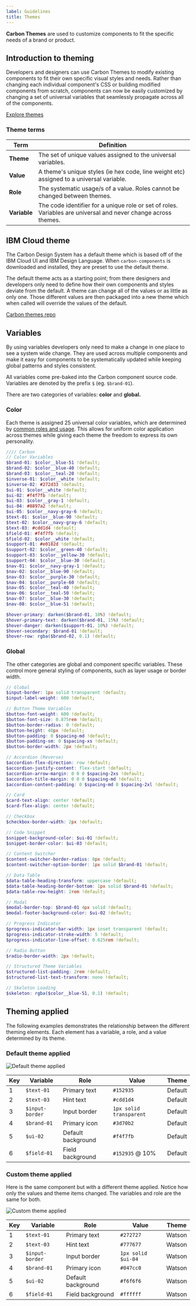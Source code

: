 ```yaml
---
label: Guidelines
title: Themes
---
```


<page-intro>**Carbon Themes** are used to customize components to fit the specific needs of a brand or product.</page-intro>

## Introduction to theming

Developers and designers can use Carbon Themes to modify existing components to fit their own specific visual styles and needs. Rather than changing each individual component's CSS or building modified components from scratch, components can now be easily customized by changing a set of universal variables that seamlessly propagate across all of the components.

<p><a href="http://themes.carbondesignsystem.com/" target="_blank">Explore themes</a></p>

### Theme terms

| Term         | Definition                                                                                                     |
| ------------ | -------------------------------------------------------------------------------------------------------------- |
| **Theme**    | The set of unique values assigned to the universal variables.                                                   |
| **Value**    | A theme's unique styles (ie hex code, line weight etc) assigned to a universal variable.                        |
| **Role**     | The systematic usage/s of a value. Roles cannot be changed between themes.                                     |
| **Variable** | The code identifier for a unique role or set of roles. Variables are universal and never change across themes. |

## IBM Cloud theme

The Carbon Design System has a default theme which is based off of the IBM Cloud UI and IBM Design Language. When `carbon-components` is downloaded and installed, they are preset to use the default theme.

The default theme acts as a starting point; from there designers and developers only need to define how their own components and styles deviate from the default. A theme can change all of the values or as little as only one. Those different values are then packaged into a new theme which when called will override the values of the default.

[Carbon themes repo](https://github.com/carbon-design-system/carbon-themes)

## Variables

By using variables developers only need to make a change in one place to see a system wide change. They are used across multiple components and make it easy for components to be systematically updated while keeping global patterns and styles consistent.

All variables come pre-baked into the Carbon component source code. Variables are denoted by the prefix `$` (eg. `$brand-01`).

There are two categories of variables: **color** and **global.**

### Color

Each theme is assigned 25 universal color variables, which are determined by [common roles and usage](/guidelines/color/usage). This allows for uniform color application across themes while giving each theme the freedom to express its own personality.

```scss
//// Carbon
// Color Variables
$brand-01: $color__blue-51 !default;
$brand-02: $color__blue-40 !default;
$brand-03: $color__teal-20 !default;
$inverse-01: $color__white !default;
$inverse-02: #272d33 !default;
$ui-01: $color__white !default;
$ui-02: #f4f7fb !default;
$ui-03: $color__gray-1 !default;
$ui-04: #8897a2 !default;
$ui-05: $color__navy-gray-6 !default;
$text-01: $color__blue-90 !default;
$text-02: $color__navy-gray-6 !default;
$text-03: #cdd1d4 !default;
$field-01: #f4f7fb !default;
$field-02: $color__white !default;
$support-01: #e0182d !default;
$support-02: $color__green-40 !default;
$support-03: $color__yellow-30 !default;
$support-04: $color__blue-30 !default;
$nav-01: $color__navy-gray-1 !default;
$nav-02: $color__blue-90 !default;
$nav-03: $color__purple-30 !default;
$nav-04: $color__purple-60 !default;
$nav-05: $color__teal-40 !default;
$nav-06: $color__teal-50 !default;
$nav-07: $color__blue-30 !default;
$nav-08: $color__blue-51 !default;

$hover-primary: darken($brand-01, 10%) !default;
$hover-primary-text: darken($brand-01, 15%) !default;
$hover-danger: darken($support-01, 10%) !default;
$hover-secondary: $brand-01 !default;
$hover-row: rgba($brand-02, 0.1) !default;
```

### Global

The other categories are global and component specific variables. These control more general styling of components, such as layer usage or border width.

```scss
// Global
$input-border: 1px solid transparent !default;
$input-label-weight: 600 !default;

// Button Theme Variables
$button-font-weight: 600 !default;
$button-font-size: 0.875rem !default;
$button-border-radius: 0 !default;
$button-height: 40px !default;
$button-padding: 0 $spacing-md !default;
$button-padding-sm: 0 $spacing-xs !default;
$button-border-width: 2px !default;

// Accordion (Reverse)
$accordion-flex-direction: row !default;
$accordion-justify-content: flex-start !default;
$accordion-arrow-margin: 0 0 0 $spacing-2xs !default;
$accordion-title-margin: 0 0 0 $spacing-md !default;
$accordion-content-padding: 0 $spacing-md 0 $spacing-2xl !default;

// Card
$card-text-align: center !default;
$card-flex-align: center !default;

// Checkbox
$checkbox-border-width: 2px !default;

// Code Snippet
$snippet-background-color: $ui-01 !default;
$snippet-border-color: $ui-03 !default;

// Content Switcher
$content-switcher-border-radius: 8px !default;
$content-switcher-option-border: 1px solid $brand-01 !default;

// Data Table
$data-table-heading-transform: uppercase !default;
$data-table-heading-border-bottom: 1px solid $brand-01 !default;
$data-table-row-height: 2rem !default;

// Modal
$modal-border-top: $brand-01 4px solid !default;
$modal-footer-background-color: $ui-02 !default;

// Progress Indicator
$progress-indicator-bar-width: 1px inset transparent !default;
$progress-indicator-stroke-width: 5 !default;
$progress-indicator-line-offset: 0.625rem !default;

// Radio Button
$radio-border-width: 2px !default;

// Structured Theme Variables
$structured-list-padding: 2rem !default;
$structured-list-text-transform: none !default;

// Skeleton Loading
$skeleton: rgba($color__blue-51, 0.1) !default;
```

## Theming applied

The following examples demonstrates the relationship between the different theming elements. Each element has a variable, a role, and a value determined by its theme.

### Default theme applied

![Default theme applied](images/theme-1.png)

| Key | Variable        | Role               | Value                   | Theme   |
| --- | --------------- | ------------------ | ----------------------- | ------- |
| 1   | `$text-01`      | Primary text       | `#152935`               | Default |
| 2   | `$text-03`      | Hint text          | `#cdd1d4`               | Default |
| 3   | `$input-border` | Input border       | `1px solid transparent` | Default |
| 4   | `$brand-01`     | Primary icon       | `#3d70b2`               | Default |
| 5   | `$ui-02`        | Default background | `#f4f7fb`               | Default |
| 6   | `$field-01`     | Field background   | `#152935` @ 10%         | Default |

### Custom theme applied

Here is the same component but with a different theme applied. Notice how only the values and theme items changed. The variables and role are the same for both.

![Custom theme applied](images/theme-2.png)

| Key | Variable        | Role               | Value              | Theme  |
| --- | --------------- | ------------------ | ------------------ | ------ |
| 1   | `$text-01`      | Primary text       | `#272727`          | Watson |
| 2   | `$text-03`      | Hint text          | `#777677`          | Watson |
| 3   | `$input-border` | Input border       | `1px solid $ui-04` | Watson |
| 4   | `$brand-01`     | Primary icon       | `#047cc0`          | Watson |
| 5   | `$ui-02`        | Default background | `#f6f6f6`          | Watson |
| 6   | `$field-01`     | Field background   | `#ffffff`          | Watson |
